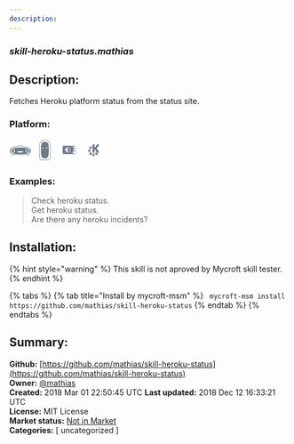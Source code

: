 ```yaml
---
description: 
---
```


### _skill-heroku-status.mathias_  
## Description:  
Fetches Heroku platform status from the status site.  
  
### Platform:  
 ![Mark I](../.gitbook/assets/mark-1-icon.png)  ![Mark II](../.gitbook/assets/mark-2-icon.png)  ![Picroft](../.gitbook/assets/picroft-icon.png)  ![plasmoid](../.gitbook/assets/kde.png)   
### Examples:  
> Check heroku status.  
> Get heroku status.  
> Are there any heroku incidents?  
  
## Installation:  
{% hint style="warning" %}
This skill is not aproved by Mycroft skill tester.
{% endhint %}
    
{% tabs %}
{% tab title="Install by mycroft-msm" %}
``` mycroft-msm install https://github.com/mathias/skill-heroku-status```
{% endtab %}
  {% endtabs %}
    
## Summary:  
**Github:** [https://github.com/mathias/skill-heroku-status](https://github.com/mathias/skill-heroku-status)  
**Owner:** [@mathias](https://github.com/mathias)  
**Created:** 2018 Mar 01 22:50:45 UTC  **Last updated:** 2018 Dec 12 16:33:21 UTC  
**License:** MIT License  
**Market status:** [Not in Market](https://market.mycroft.ai/skill/)  
**Categories:** [ uncategorized ]   

